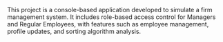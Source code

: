 This project is a console-based application developed to simulate a firm management system. It includes role-based access control for Managers and Regular Employees, with features such as employee management, profile updates, and sorting algorithm analysis.
